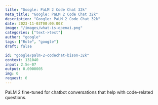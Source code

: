 ```yaml
---
title: "Google: PaLM 2 Code Chat 32k"
meta_title: "Google: PaLM 2 Code Chat 32k"
description: "Google: PaLM 2 Code Chat 32k"
date: 2023-11-03T00:00:00Z
image: "/images/what-is-openai.png"
categories: ["text->text"]
author: "google"
tags: ["Role", "google"]
draft: false

id: "google/palm-2-codechat-bison-32k"
context: 131040
input: 2.5e-07
output: 0.0000005
img: 0
request: 0
---
```


PaLM 2 fine-tuned for chatbot conversations that help with code-related questions.

